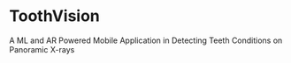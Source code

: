 # ToothVision
A ML and AR Powered Mobile Application in Detecting Teeth Conditions on Panoramic X-rays
